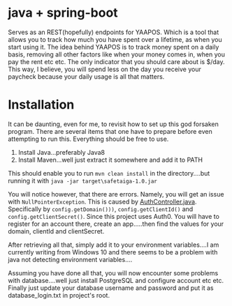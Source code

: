 # java + spring-boot

Serves as an REST(hopefully) endpoints for YAAPOS. 
Which is a tool that allows you to track how much you have spent over a lifetime, as when you start using it. 
The idea behind YAAPOS is to track money spent on a daily basis, removing all other factors like when your money comes in, when you pay the rent etc etc. 
The only indicator that you should care about is $/day. 
This way, I believe, you will spend less on the day you receive your paycheck because your daily usage is all that matters.

# Installation
It can be daunting, even for me, to revisit how to set up this god forsaken program. There are several items that one have to prepare before even attempting to run this. Everything should be free to use.

1. Install Java...preferably Java8
2. Install Maven...well just extract it somewhere and add it to PATH

This should enable you to run `mvn clean install` in the directory....but running it with `java -jar target\safetaiga-1.0.jar`

You will notice however, that there are errors. Namely, you will get an issue with `NullPointerException`. This is caused by [AuthController.java](https://github.com/hbina/safetaiga/blob/master/src/main/java/com/akarin/webapp/controllers/AuthController.java). Specifically by `config.getDomain()))`, `config.getClientId()` and `config.getClientSecret()`. Since this project uses Auth0. You will have to register for an account there, create an app.....then find the values for your domain, clientId and clientSecret.

After retrieving all that, simply add it to your environment variables....I am currently writing from Windows 10 and there seems to be a problem with java not detecting environment variables....

Assuming you have done all that, you will now encounter some problems with database....well just install PostgreSQL and configure account etc etc. Finally just update your database username and password and put it as database_login.txt in project's root.